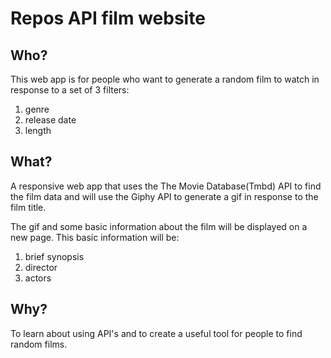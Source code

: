 # Repos API film website

## Who?

This web app is for people who want to generate a random film to watch in response to a set of 3 filters:

1. genre 
2. release date
3. length

## What?

A responsive web app that uses the The Movie Database(Tmbd) API to find the film data and will use the Giphy API to generate a gif in response to the film title.

The gif and some basic information about the film will be displayed on a new page. This basic information will be:

1. brief synopsis
2. director
3. actors

## Why?

To learn about using API's and to create a useful tool for people to find random films. 
